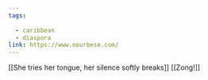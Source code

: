 ```yaml
---
tags:
  
  - caribbean
  - diaspora
link: https://www.nourbese.com/
---
```

[[She tries her tongue, her silence softly breaks]]
[[Zong!]]
